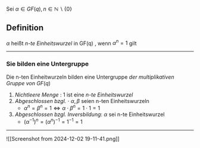 Sei $\alpha \in GF(q), n\in \mathbb{N} \backslash \{ 0 \}$
## Definition
$\alpha$ heißt *n-te Einheitswurzel* in GF(q) , wenn $\alpha^{n} = 1$ gilt 

---
### Sie bilden eine Untergruppe
Die n-ten Einheitwurzeln bilden eine Untergruppe *der multiplikativen Gruppe von*  $GF(q)$
1)  *Nichtleere Menge* : $1$ ist eine *n-te Einheitswurzel* 
2) *Abgeschlossen bzgl.* $\cdot$ $\alpha, \beta$ seien n-ten Einheitswurzeln 
	- $\alpha^{n}=\beta^{n}=1 \Leftrightarrow \alpha \cdot \beta^{n}=1 \cdot 1 =1$
3) *Abgeschlossen bzgl. Inversbildung*: $\alpha$ sei n-te Einheitswurzel 
	- $(\alpha^{-1})^{n}=(\alpha^{n})^{-1}=1^{-1}=1$
---

![[Screenshot from 2024-12-02 19-11-41.png]]